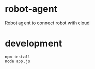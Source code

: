 # robot-agent
Robot agent to connect robot with cloud

# development
    npm install
    node app.js
